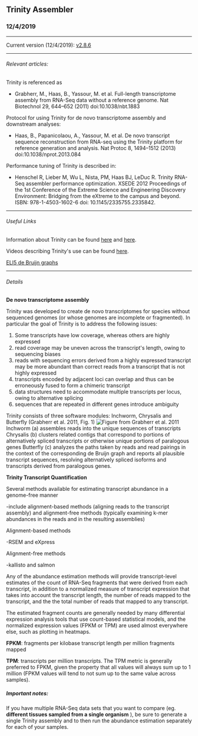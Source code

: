 ## Trinity Assembler

### 12/4/2019
---
Current version (12/4/2019): [v2.8.6](https://github.com/trinityrnaseq/trinityrnaseq/releases)

---

###### Relevant articles:
Trinity is referenced as
* Grabherr, M., Haas, B., Yassour, M. et al. Full-length transcriptome assembly from RNA-Seq data without a reference genome. Nat Biotechnol 29, 644–652 (2011) doi:10.1038/nbt.1883

Protocol for using Trinity for de novo transcriptome assembly and downstream analyses:
* Haas, B., Papanicolaou, A., Yassour, M. et al. De novo transcript sequence reconstruction from RNA-seq using the Trinity platform for reference generation and analysis. Nat Protoc 8, 1494–1512 (2013) doi:10.1038/nprot.2013.084

Performance tuning of Trinity is described in:
* Henschel R, Lieber M, Wu L, Nista, PM, Haas BJ, LeDuc R. Trinity RNA-Seq assembler performance optimization. XSEDE 2012 Proceedings of the 1st Conference of the Extreme Science and Engineering Discovery Environment: Bridging from the eXtreme to the campus and beyond. ISBN: 978-1-4503-1602-6 doi: 10.1145/2335755.2335842.

---

###### Useful Links

Information about Trinity can be found [here](https://github.com/trinityrnaseq/trinityrnaseq/wiki) and [here](https://github.com/trinityrnaseq/trinityrnaseq/wiki/Trinity-Transcript-Quantification#filtering-transcripts).

Videos describing Trinity's use can be found [here](https://www.broadinstitute.org/broade/trinity-screencast).

[ELI5 de Bruijn graphs](https://www.reddit.com/r/explainlikeimfive/comments/2mifiz/eli5_de_bruijn_graphs/)

---
###### Details

**De novo transcriptome assembly**

Trinity was developed to create de novo transcriptomes for species without sequenced genomes (or whose genomes are incomplete or fragmented). In particular the goal of Trinity is to address the following issues:

1. Some transcripts have low coverage, whereas others are highly expressed
2. read coverage may be uneven across the transcript's length, owing to sequencing biases
3. reads with sequencing errors derived from a highly expressed transcript may be more abundant than correct reads from a transcript that is not highly expressed
4. transcripts encoded by adjacent loci can overlap and thus can be erroneously fused to form a chimeric transcript
5. data structures need to accommodate multiple transcripts per locus, owing to alternative splicing
6. sequences that are repeated in different genes introduce ambiguity



Trinity consists of three software modules: Inchworm, Chrysalis and Butterfly (Grabherr et al. 2011, Fig. 1)
![Figure from Grabherr et al. 2011](https://media.springernature.com/full/springer-static/image/art%3A10.1038%2Fnbt.1883/MediaObjects/41587_2011_Article_BFnbt1883_Fig1_HTML.gif?as=webp)
Inchworm (a) assembles reads into the unique sequences of transcripts
Chrysalis (b) clusters related contigs that correspond to portions of alternatively spliced transcripts or otherwise unique portions of paralogous genes
Butterfly (c) analyzes the paths taken by reads and read pairings in the context of the corresponding de Bruijn graph and reports all plausible transcript sequences, resolving alternatively spliced isoforms and transcripts derived from paralogous genes.


**Trinity Transcript Quantification**

Several methods available for estimating transcript abundance in a genome-free manner

-include alignment-based methods (aligning reads to the transcript assembly) and alignment-free methods (typically examining k-mer abundances in the reads and in the resulting assemblies)

Alignment-based methods

-RSEM and eXpress

Alignment-free methods

-kallisto and salmon

Any of the abundance estimation methods will provide transcript-level estimates of the count of RNA-Seq fragments that were derived from each transcript, in addition to a normalized measure of transcript expression that takes into account the transcript length, the number of reads mapped to the transcript, and the the total number of reads that mapped to any transcript.


The estimated fragment counts are generally needed by many differential expression analysis tools that use count-based statistical models, and the normalized expression values (FPKM or TPM) are used almost everywhere else, such as plotting in heatmaps.

**FPKM**: fragments per kilobase transcript length per million fragments mapped  

**TPM**: transcripts per million transcripts. The TPM metric is generally preferred to FPKM, given the property that all values will always sum up to 1 million (FPKM values will tend to not sum up to the same value across samples).




##### Important notes:

If you have multiple RNA-Seq data sets that you want to compare (eg. **different tissues sampled from a single organism** ), be sure to generate a single Trinity assembly and to then run the abundance estimation separately for each of your samples.
